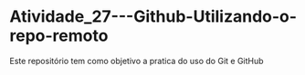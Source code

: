 # Atividade_27---Github-Utilizando-o-repo-remoto
Este repositório tem como objetivo a pratica do uso do Git e GitHub
